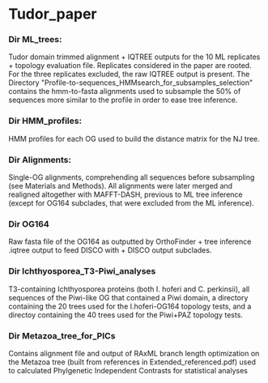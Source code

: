 # Tudor_paper


### Dir ML_trees:
Tudor domain trimmed alignment + IQTREE outputs for the 10 ML replicates + topology evaluation file. Replicates considered in the paper are rooted. For the three replicates excluded, the raw IQTREE output is present.
The Directory "Profile-to-sequences_HMMsearch_for_subsamples_selection" contains the hmm-to-fasta alignments used to subsample the 50% of sequences more similar to the profile in order to ease tree inference. 
  
### Dir HMM_profiles:
HMM profiles for each OG used to build the distance matrix for the NJ tree.
  
###  Dir Alignments:
Single-OG alignments, comprehending all sequences before subsampling (see Materials and Methods). All alignments were later merged and realigned altogether with MAFFT-DASH, previous to ML tree inference (except for OG164 subclades, that were excluded from the ML inference).

### Dir OG164
Raw fasta file of the OG164 as outputted by OrthoFinder + tree inference .iqtree output to feed DISCO with + DISCO output subclades.

### Dir Ichthyosporea_T3-Piwi_analyses
T3-containing Ichthyosporea proteins (both I. hoferi and C. perkinsii), all sequences of the Piwi-like OG that contained a Piwi domain, a directory containing the 20 trees used for the I.hoferi-OG164 topology tests, and a directoy containing the 40 trees used for the Piwi+PAZ topology tests.

### Dir Metazoa_tree_for_PICs
Contains alignment file and output of RAxML branch length optimization on the Metazoa tree (built from references in Extended_referenced.pdf) used to calculated Phylgenetic Independent Contrasts for statistical analyses
